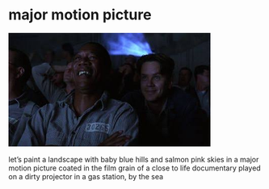 # major motion picture
![major motion picture](images/major%20motion%20picture.jpeg)

let’s paint a landscape
with baby blue hills
and salmon pink skies
in a major motion picture
coated in the film grain 
of a close to life documentary
played on a dirty projector
in a gas station, by the sea

